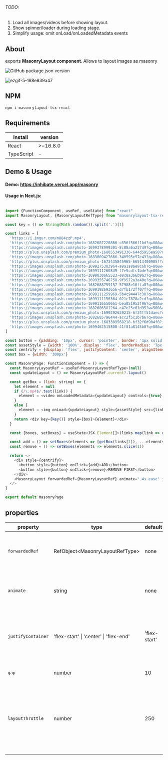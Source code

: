 ###### TODO:
1) Load all images/videos before showing layout.
2) Show spinner/loader during loading stage.
3) Simplify usage: omit onLoad/onLoadedMetadata events

## About
exports **MasonryLayout component**.
Allows to layout images as masonry

![GitHub package.json version](https://img.shields.io/github/package-json/v/inhibate/masonrylayout-tsx-react)

![ezgif-5-188e839a47](https://github.com/inhibate/masonrylayout/assets/7237762/061b05e7-60bc-4efb-993e-62a45f440f3c)

## NPM
```npm i masonrylayout-tsx-react```

## Requirements

| install | version |
| --- | --- |
| React | >=16.8.0 |
| TypeScript | - |

## Demo & Usage
#### Demo: https://inhibate.vercel.app/masonry
#### Usage in Next.js:
```js

import {FunctionComponent, useRef, useState} from "react"
import MasonryLayout, {MasonryLayoutRefType} from "masonrylayout-tsx-react"

const key = () => String(Math.random()).split('.')[1]

const links = [
  'https://i.imgur.com/m884zzP.mp4',
  'https://images.unsplash.com/photo-1682687220866-c856f566f1bd?q=80&w=1470&auto=format&fit=crop&ixlib=rb-4.0.3&ixid=M3wxMjA3fDF8MHxwaG90by1wYWdlfHx8fGVufDB8fHx8fA%3D%3D',
  'https://images.unsplash.com/photo-1699378999301-8c88a6a237d9?q=80&w=1364&auto=format&fit=crop&ixlib=rb-4.0.3&ixid=M3wxMjA3fDB8MHxwaG90by1wYWdlfHx8fGVufDB8fHx8fA%3D%3D',
  'https://plus.unsplash.com/premium_photo-1680553491336-644d5955ea50?q=80&w=1470&auto=format&fit=crop&ixlib=rb-4.0.3&ixid=M3wxMjA3fDB8MHxwaG90by1wYWdlfHx8fGVufDB8fHx8fA%3D%3D',
  'https://images.unsplash.com/photo-1683009427666-340595e57e43?q=80&w=1470&auto=format&fit=crop&ixlib=rb-4.0.3&ixid=M3wxMjA3fDF8MHxwaG90by1wYWdlfHx8fGVufDB8fHx8fA%3D%3D',
  'https://plus.unsplash.com/premium_photo-1673435845965-66513400985f?q=80&w=1332&auto=format&fit=crop&ixlib=rb-4.0.3&ixid=M3wxMjA3fDB8MHxwaG90by1wYWdlfHx8fGVufDB8fHx8fA%3D%3D',
  'https://images.unsplash.com/photo-1699275303964-a9a1a8ae8c6b?q=80&w=1470&auto=format&fit=crop&ixlib=rb-4.0.3&ixid=M3wxMjA3fDB8MHxwaG90by1wYWdlfHx8fGVufDB8fHx8fA%3D%3D',
  'https://images.unsplash.com/photo-1699111260849-f7e9cdfc1bde?q=80&w=1374&auto=format&fit=crop&ixlib=rb-4.0.3&ixid=M3wxMjA3fDB8MHxwaG90by1wYWdlfHx8fGVufDB8fHx8fA%3D%3D',
  'https://images.unsplash.com/photo-1699030665523-e9c8a366b9a3?q=80&w=1332&auto=format&fit=crop&ixlib=rb-4.0.3&ixid=M3wxMjA3fDB8MHxwaG90by1wYWdlfHx8fGVufDB8fHx8fA%3D%3D',
  'https://images.unsplash.com/photo-1699355746758-9f9572a3e40e?q=80&w=1374&auto=format&fit=crop&ixlib=rb-4.0.3&ixid=M3wxMjA3fDB8MHxwaG90by1wYWdlfHx8fGVufDB8fHx8fA%3D%3D',
  'https://images.unsplash.com/photo-1682688759157-57988e10ffa8?q=80&w=1470&auto=format&fit=crop&ixlib=rb-4.0.3&ixid=M3wxMjA3fDF8MHxwaG90by1wYWdlfHx8fGVufDB8fHx8fA%3D%3D',
  'https://images.unsplash.com/photo-1699192693656-d7fb172ff07f?q=80&w=1374&auto=format&fit=crop&ixlib=rb-4.0.3&ixid=M3wxMjA3fDB8MHxwaG90by1wYWdlfHx8fGVufDB8fHx8fA%3D%3D',
  'https://images.unsplash.com/photo-1699111259969-5b4c94447c38?q=80&w=1374&auto=format&fit=crop&ixlib=rb-4.0.3&ixid=M3wxMjA3fDB8MHxwaG90by1wYWdlfHx8fGVufDB8fHx8fA%3D%3D',
  'https://images.unsplash.com/photo-1699111156364-021c7878a2cd?q=80&w=1374&auto=format&fit=crop&ixlib=rb-4.0.3&ixid=M3wxMjA3fDB8MHxwaG90by1wYWdlfHx8fGVufDB8fHx8fA%3D%3D',
  'https://images.unsplash.com/photo-1699116550661-bea051952f96?q=80&w=1470&auto=format&fit=crop&ixlib=rb-4.0.3&ixid=M3wxMjA3fDB8MHxwaG90by1wYWdlfHx8fGVufDB8fHx8fA%3D%3D',
  'https://images.unsplash.com/photo-1682686581264-c47e25e61d95?w=500&auto=format&fit=crop&q=60&ixlib=rb-4.0.3&ixid=M3wxMjA3fDF8MHxlZGl0b3JpYWwtZmVlZHwxfHx8ZW58MHx8fHx8',
  'https://plus.unsplash.com/premium_photo-1699292639215-6f34ff51daec?q=80&w=1470&auto=format&fit=crop&ixlib=rb-4.0.3&ixid=M3wxMjA3fDB8MHxwaG90by1wYWdlfHx8fGVufDB8fHx8fA%3D%3D',
  'https://images.unsplash.com/photo-1682685796444-acc2f5c1b7b6?q=80&w=1470&auto=format&fit=crop&ixlib=rb-4.0.3&ixid=M3wxMjA3fDF8MHxwaG90by1wYWdlfHx8fGVufDB8fHx8fA%3D%3D',
  'https://plus.unsplash.com/premium_photo-1683309568218-bf32f6d904f0?ixlib=rb-4.0.3&ixid=M3wxMjA3fDB8MHxlZGl0b3JpYWwtZmVlZHwyNHx8fGVufDB8fHx8fA%3D%3D&auto=format&fit=crop&w=700&q=60',
  'https://images.unsplash.com/photo-1699462515808-41f81a8145b0?q=80&w=1470&auto=format&fit=crop&ixlib=rb-4.0.3&ixid=M3wxMjA3fDB8MHxwaG90by1wYWdlfHx8fGVufDB8fHx8fA%3D%3D'
]

const button = {padding: '10px', cursor: 'pointer', border: '1px solid transparent', margin: '20px 5px'}
const assetStyle = {width: '100%', display: 'flex', borderRadius: '7px'}
const centrify = {display: 'flex', justifyContent: 'center', alignItems: 'center'}
const box = {width: '300px'}

const MasonryPage: FunctionComponent = () => {
  const MasonryLayoutRef = useRef<MasonryLayoutRefType>(null)
  const updateLayout = () => MasonryLayoutRef.current?.layout()

  const getBox = (link: string) => {
    let element = null
    if (/\.mp4$/.test(link)) {
      element = <video onLoadedMetadata={updateLayout} controls={true} autoPlay={true} loop={true} muted style={assetStyle}><source src={link} type="video/mp4" /></video>
    }
    else {
      element = <img onLoad={updateLayout} style={assetStyle} src={link} />
    }
    return <div key={key()} style={box}>{element}</div>
  }

  const [boxes, setBoxes] = useState<JSX.Element[]>(links.map(link => getBox(link)))

  const add = () => setBoxes(elements => [getBox(links[1]), ...elements])
  const remove = () => setBoxes(elements => elements.slice(1))

  return <>
    <div style={centrify}>
      <button style={button} onClick={add}>ADD</button>
      <button style={button} onClick={remove}>REMOVE FIRST</button>
    </div>
    <MasonryLayout forwardedRef={MasonryLayoutRef} animate=".4s ease" justifyContainer="center" gap={5} layoutThrottle={200}>{boxes}</MasonryLayout>
  </>
}

export default MasonryPage
```

## properties

| property | type | default | description |
| --- | --- | --- | --- |
| `forwardedRef` | RefObject\<MasonryLayoutRefType\> | none | Provides **layout()** function. Used to layout elements |
| `animate` | string | none | To animate elements using CSS-transition. Example: **.4s ease** |
| `justifyContainer` | 'flex-start' \| 'center' \| 'flex-end' | 'flex-start' | Specifies how to place container (in which all elements are nested) |
| `gap` | number | 10 | A gap for the elements |
| `layoutThrottle` | number | 250 | Delay after which the **layout()** function is called to layout elements when browser's window is resized | 
